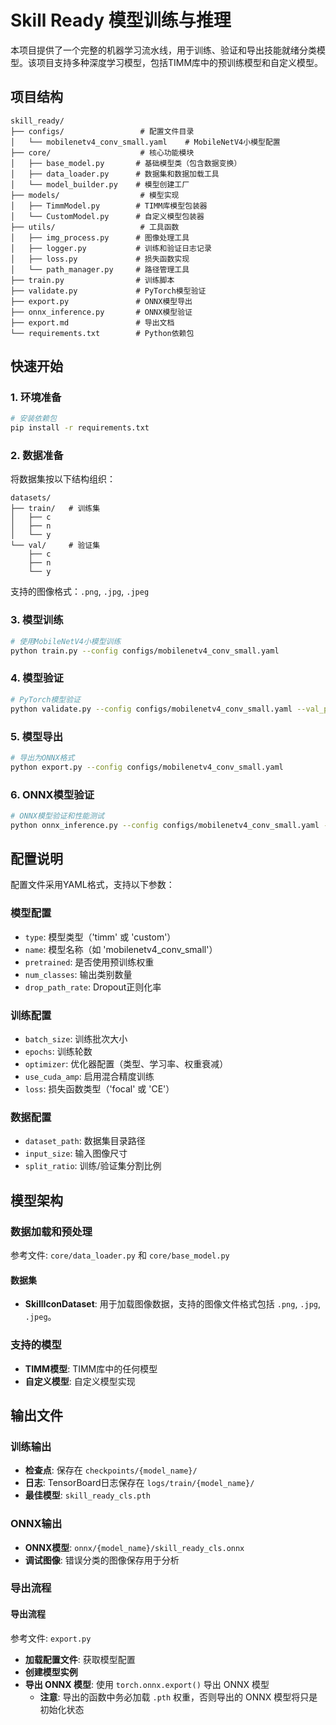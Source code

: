 # Skill Ready 模型训练与推理

本项目提供了一个完整的机器学习流水线，用于训练、验证和导出技能就绪分类模型。该项目支持多种深度学习模型，包括TIMM库中的预训练模型和自定义模型。

## 项目结构

```
skill_ready/
├── configs/                 # 配置文件目录
│   └── mobilenetv4_conv_small.yaml    # MobileNetV4小模型配置
├── core/                    # 核心功能模块
│   ├── base_model.py       # 基础模型类（包含数据变换）
│   ├── data_loader.py      # 数据集和数据加载工具
│   └── model_builder.py    # 模型创建工厂
├── models/                  # 模型实现
│   ├── TimmModel.py        # TIMM库模型包装器
│   └── CustomModel.py      # 自定义模型包装器
├── utils/                   # 工具函数
│   ├── img_process.py      # 图像处理工具
│   ├── logger.py           # 训练和验证日志记录
│   ├── loss.py             # 损失函数实现
│   └── path_manager.py     # 路径管理工具
├── train.py                # 训练脚本
├── validate.py             # PyTorch模型验证
├── export.py               # ONNX模型导出
├── onnx_inference.py       # ONNX模型验证
├── export.md               # 导出文档
└── requirements.txt        # Python依赖包
```

## 快速开始

### 1. 环境准备

```bash
# 安装依赖包
pip install -r requirements.txt
```

### 2. 数据准备

将数据集按以下结构组织：
```
datasets/
├── train/   # 训练集
│   ├── c
│   ├── n
│   └── y
└── val/     # 验证集
    ├── c
    ├── n
    └── y
```

支持的图像格式：`.png`, `.jpg`, `.jpeg`

### 3. 模型训练

```bash
# 使用MobileNetV4小模型训练
python train.py --config configs/mobilenetv4_conv_small.yaml
```

### 4. 模型验证

```bash
# PyTorch模型验证
python validate.py --config configs/mobilenetv4_conv_small.yaml --val_path datasets/val
```

### 5. 模型导出

```bash
# 导出为ONNX格式
python export.py --config configs/mobilenetv4_conv_small.yaml
```

### 6. ONNX模型验证

```bash
# ONNX模型验证和性能测试
python onnx_inference.py --config configs/mobilenetv4_conv_small.yaml --val_path datasets/val
```

## 配置说明

配置文件采用YAML格式，支持以下参数：

### 模型配置
- `type`: 模型类型（'timm' 或 'custom'）
- `name`: 模型名称（如 'mobilenetv4_conv_small'）
- `pretrained`: 是否使用预训练权重
- `num_classes`: 输出类别数量
- `drop_path_rate`: Dropout正则化率

### 训练配置
- `batch_size`: 训练批次大小
- `epochs`: 训练轮数
- `optimizer`: 优化器配置（类型、学习率、权重衰减）
- `use_cuda_amp`: 启用混合精度训练
- `loss`: 损失函数类型（'focal' 或 'CE'）

### 数据配置
- `dataset_path`: 数据集目录路径
- `input_size`: 输入图像尺寸
- `split_ratio`: 训练/验证集分割比例

## 模型架构

### 数据加载和预处理
参考文件: `core/data_loader.py` 和 `core/base_model.py`

#### 数据集
- **SkillIconDataset**: 用于加载图像数据，支持的图像文件格式包括 `.png`, `.jpg`, `.jpeg`。

### 支持的模型
- **TIMM模型**: TIMM库中的任何模型
- **自定义模型**: 自定义模型实现

## 输出文件

### 训练输出
- **检查点**: 保存在 `checkpoints/{model_name}/`
- **日志**: TensorBoard日志保存在 `logs/train/{model_name}/`
- **最佳模型**: `skill_ready_cls.pth`

### ONNX输出
- **ONNX模型**: `onnx/{model_name}/skill_ready_cls.onnx`
- **调试图像**: 错误分类的图像保存用于分析

### 导出流程

#### 导出流程
参考文件: `export.py`

- **加载配置文件**: 获取模型配置
- **创建模型实例**
- **导出 ONNX 模型**: 使用 `torch.onnx.export()` 导出 ONNX 模型
  - **注意**: 导出的函数中务必加载 `.pth` 权重，否则导出的 ONNX 模型将只是初始化状态

